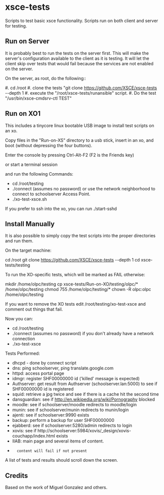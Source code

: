 xsce-tests
==========

Scripts to test basic xsce functionality.  Scripts run on both client and server for testing.

Run on Server
-------------

It is probably best to run the tests on the server first. This will make the server's configuration available to the client as it is testing. It will let the client skip over tests that would fail because the services are not enabled on the server.

On the server, as root, do the following::

#. cd /root
#. clone the tests "git clone https://github.com/XSCE/xsce-tests --depth 1
#. execute the "/root/xsce-tests/runansible" script.
#. Do the test "/usr/bin/xsce-cmdsrv-ctl TEST"

Run on XO1
----------

This includes a tinycore linux bootable USB image to install test scripts on an xo.

Copy files in the "Run-on-XS" directory to a usb stick, insert in an xo, and boot (without depressing the four buttons).

Enter the console by pressing Ctrl-Alt-F2 (F2 is the Friends key)

or start a terminal session

and run the following Commands:

* cd /root/testing
* ./connect <access point ssid> (assumes no password) or use the network neighborhood to connect to schoolserver Access Point.
* ./xo-test-xsce.sh

If you prefer to ssh into the xo, you can run ./start-sshd

Install Manually
----------------

It is also possible to simply copy the test scripts into the proper directories and run them.

On the target machine:

 cd /root
 git clone https://github.com/XSCE/xsce-tests --depth 1
 cd xsce-tests/testing

To run the XO-specific tests, which will be marked as FAIL otherwise:

mkdir /home/olpc/testing
cp xsce-tests/Run-on-XO/testing/olpc/* /home/olpc/testing
chmod 755 /home/olpc/testing/*
chown -R olpc:olpc /home/olpc/testing

If you want to remove the XO tests edit /root/testing/xo-test-xsce and comment out things that fail.

Now you can:

* cd /root/testing
* ./connect <access point ssid> (assumes no password) if you don't already have a network connection
* ./xo-test-xsce

Tests Performed:

* dhcpd - done by connect script
* dns: ping schoolserver, ping translate.google.com
* httpd: access portal page
* idmgr: register SHF00000000 id ('killed' message is expected)
* Authserver: get result from Authserver (schoolserver.lan:5000) to see if SHF00000000 id is registered
* squid: retrieve a jpg twice and see if there is a cache hit the second time
* dansguardian: see if http://en.wikipedia.org/wiki/Pornography blocked
* moodle: see if schoolserver/moodle redirects to moodle/login
* munin: see if schoolserver/munin redirects to munin/login
* ajenti: see if  schoolserver:9990 exists
* backup: perform a backup for user SHF00000000
* ejabberd: see if  schoolserver:5280/admin redirects to login
* xovis: see if http://schoolserver:5984/xovis/_design/xovis-couchapp/index.html exists
* IIAB: main page and several items of content.
*       content will fail if not present

A list of tests and results should scroll down the screen.


Credits
-------

Based on the work of Miguel Gonzalez and others.
